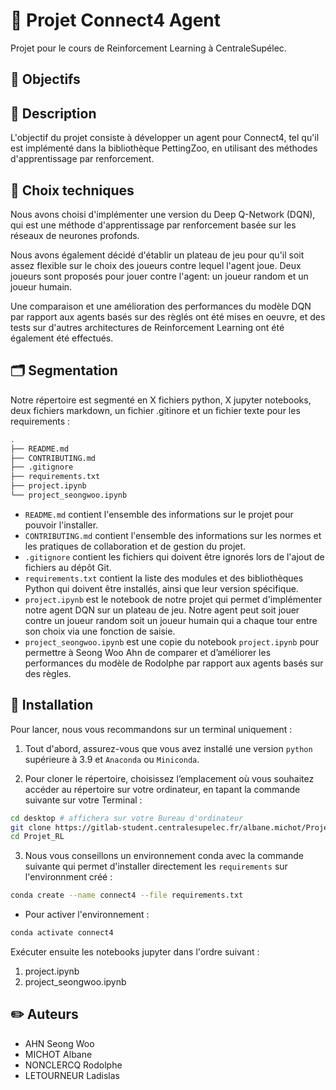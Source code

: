 # 🎰 Projet Connect4 Agent 
Projet pour le cours de Reinforcement Learning à CentraleSupélec. 

## 🎯 Objectifs

## :page_facing_up: Description
L'objectif du projet consiste à développer un agent pour Connect4, tel qu'il est implémenté dans la bibliothèque PettingZoo, en utilisant des méthodes d'apprentissage par renforcement.

## 🤔 Choix techniques
Nous avons choisi d'implémenter une version du Deep Q-Network (DQN), qui est une méthode d'apprentissage par renforcement basée sur les réseaux de neurones profonds. 

Nous avons également décidé d'établir un plateau de jeu pour qu'il soit assez flexible sur le choix des joueurs contre lequel l'agent joue. Deux joueurs sont proposés pour jouer contre l'agent: un joueur random et un joueur humain.

Une comparaison et une amélioration des performances du modèle DQN par rapport aux agents basés sur des règlés ont été mises en oeuvre, et des tests sur d'autres architectures de Reinforcement Learning ont été également été effectués.

## :card_index_dividers: Segmentation
Notre répertoire est segmenté en X fichiers python, X jupyter notebooks, deux fichiers markdown, un fichier .gitinore et un fichier texte pour les requirements :

```bash 
.
├── README.md
├── CONTRIBUTING.md
├── .gitignore
├── requirements.txt 
├── project.ipynb
└── project_seongwoo.ipynb

```

- ``README.md`` contient l'ensemble des informations sur le projet pour pouvoir l'installer.
- ``CONTRIBUTING.md`` contient l'ensemble des informations sur les normes et les pratiques de collaboration et de gestion du projet.
- ``.gitignore`` contient les fichiers qui doivent être ignorés lors de l'ajout de fichiers au dépôt Git.
- ``requirements.txt`` contient la liste des modules et des bibliothèques Python qui doivent être installés, ainsi que leur version spécifique.
- ``project.ipynb`` est le notebook de notre projet qui permet d'implémenter notre agent DQN sur un plateau de jeu. Notre agent peut soit jouer contre un joueur random soit un joueur humain qui a chaque tour entre son choix via une fonction de saisie.
- ``project_seongwoo.ipynb`` est une copie du notebook ``project.ipynb`` pour permettre à Seong Woo Ahn de comparer et d’améliorer les performances du modèle de Rodolphe par rapport aux agents basés sur des règles.


## :wrench: Installation
Pour lancer, nous vous recommandons sur un terminal uniquement :

1. Tout d'abord, assurez-vous que vous avez installé une version `python` supérieure à 3.9 et `Anaconda` ou `Miniconda`. 

2. Pour cloner le répertoire, choisissez l’emplacement où vous souhaitez accéder au répertoire sur votre ordinateur, en tapant la commande suivante sur votre Terminal :
```bash
cd desktop # affichera sur votre Bureau d'ordinateur 
git clone https://gitlab-student.centralesupelec.fr/albane.michot/Projet_RL.git
cd Projet_RL
```

3. Nous vous conseillons un environnement conda avec la commande suivante qui permet d'installer directement les `requirements` sur l'environnment créé : 
```bash
conda create --name connect4 --file requirements.txt
```
- Pour activer l'environnement :
```bash
conda activate connect4
```

Exécuter ensuite les notebooks jupyter dans l'ordre suivant : 

1. project.ipynb
2. project_seongwoo.ipynb

## :pencil2: Auteurs
- AHN Seong Woo
- MICHOT Albane
- NONCLERCQ Rodolphe
- LETOURNEUR Ladislas



